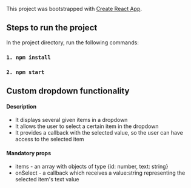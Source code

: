 This project was bootstrapped with [Create React App](https://github.com/facebook/create-react-app).

## Steps to run the project

In the project directory, run the following commands:
### `1. npm install`
### `2. npm start`

## Custom dropdown functionality

#### Description
* It displays several given items in a dropdown
* It allows the user to select a certain item in the dropdown
* It provides a callback with the selected value, so the user can have access to the selected item

#### Mandatory props
* items - an array with objects of type {id: number, text: string}
* onSelect - a callback which receives a value:string representing the selected item's text value
